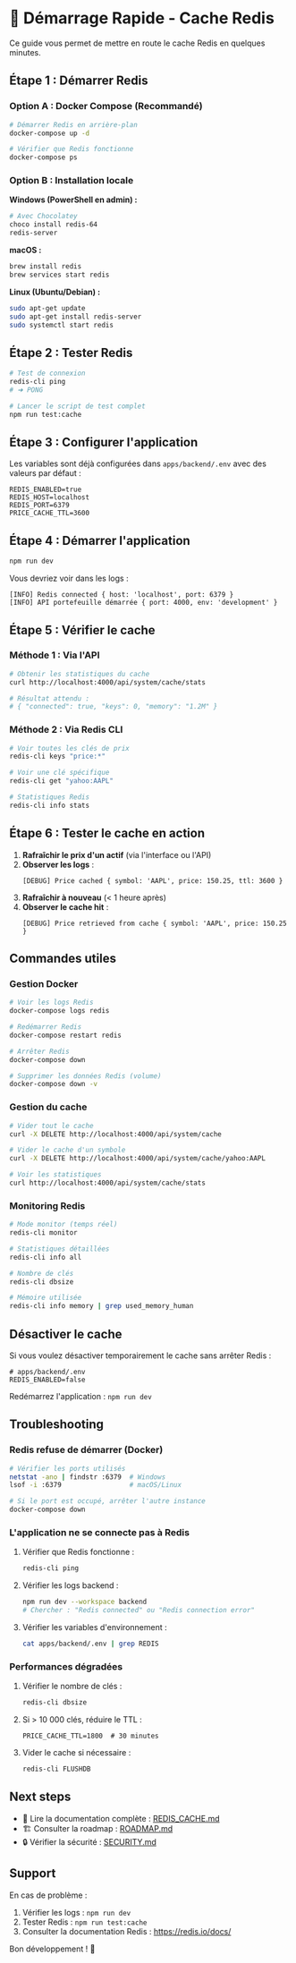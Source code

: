 # 🚀 Démarrage Rapide - Cache Redis

Ce guide vous permet de mettre en route le cache Redis en quelques minutes.

## Étape 1 : Démarrer Redis

### Option A : Docker Compose (Recommandé)

```bash
# Démarrer Redis en arrière-plan
docker-compose up -d

# Vérifier que Redis fonctionne
docker-compose ps
```

### Option B : Installation locale

**Windows (PowerShell en admin) :**
```powershell
# Avec Chocolatey
choco install redis-64
redis-server
```

**macOS :**
```bash
brew install redis
brew services start redis
```

**Linux (Ubuntu/Debian) :**
```bash
sudo apt-get update
sudo apt-get install redis-server
sudo systemctl start redis
```

## Étape 2 : Tester Redis

```bash
# Test de connexion
redis-cli ping
# ➜ PONG

# Lancer le script de test complet
npm run test:cache
```

## Étape 3 : Configurer l'application

Les variables sont déjà configurées dans `apps/backend/.env` avec des valeurs par défaut :

```env
REDIS_ENABLED=true
REDIS_HOST=localhost
REDIS_PORT=6379
PRICE_CACHE_TTL=3600
```

## Étape 4 : Démarrer l'application

```bash
npm run dev
```

Vous devriez voir dans les logs :
```
[INFO] Redis connected { host: 'localhost', port: 6379 }
[INFO] API portefeuille démarrée { port: 4000, env: 'development' }
```

## Étape 5 : Vérifier le cache

### Méthode 1 : Via l'API

```bash
# Obtenir les statistiques du cache
curl http://localhost:4000/api/system/cache/stats

# Résultat attendu :
# { "connected": true, "keys": 0, "memory": "1.2M" }
```

### Méthode 2 : Via Redis CLI

```bash
# Voir toutes les clés de prix
redis-cli keys "price:*"

# Voir une clé spécifique
redis-cli get "yahoo:AAPL"

# Statistiques Redis
redis-cli info stats
```

## Étape 6 : Tester le cache en action

1. **Rafraîchir le prix d'un actif** (via l'interface ou l'API)
2. **Observer les logs** :
   ```
   [DEBUG] Price cached { symbol: 'AAPL', price: 150.25, ttl: 3600 }
   ```
3. **Rafraîchir à nouveau** (< 1 heure après)
4. **Observer le cache hit** :
   ```
   [DEBUG] Price retrieved from cache { symbol: 'AAPL', price: 150.25 }
   ```

## Commandes utiles

### Gestion Docker

```bash
# Voir les logs Redis
docker-compose logs redis

# Redémarrer Redis
docker-compose restart redis

# Arrêter Redis
docker-compose down

# Supprimer les données Redis (volume)
docker-compose down -v
```

### Gestion du cache

```bash
# Vider tout le cache
curl -X DELETE http://localhost:4000/api/system/cache

# Vider le cache d'un symbole
curl -X DELETE http://localhost:4000/api/system/cache/yahoo:AAPL

# Voir les statistiques
curl http://localhost:4000/api/system/cache/stats
```

### Monitoring Redis

```bash
# Mode monitor (temps réel)
redis-cli monitor

# Statistiques détaillées
redis-cli info all

# Nombre de clés
redis-cli dbsize

# Mémoire utilisée
redis-cli info memory | grep used_memory_human
```

## Désactiver le cache

Si vous voulez désactiver temporairement le cache sans arrêter Redis :

```env
# apps/backend/.env
REDIS_ENABLED=false
```

Redémarrez l'application : `npm run dev`

## Troubleshooting

### Redis refuse de démarrer (Docker)

```bash
# Vérifier les ports utilisés
netstat -ano | findstr :6379  # Windows
lsof -i :6379                 # macOS/Linux

# Si le port est occupé, arrêter l'autre instance
docker-compose down
```

### L'application ne se connecte pas à Redis

1. Vérifier que Redis fonctionne :
   ```bash
   redis-cli ping
   ```

2. Vérifier les logs backend :
   ```bash
   npm run dev --workspace backend
   # Chercher : "Redis connected" ou "Redis connection error"
   ```

3. Vérifier les variables d'environnement :
   ```bash
   cat apps/backend/.env | grep REDIS
   ```

### Performances dégradées

1. Vérifier le nombre de clés :
   ```bash
   redis-cli dbsize
   ```

2. Si > 10 000 clés, réduire le TTL :
   ```env
   PRICE_CACHE_TTL=1800  # 30 minutes
   ```

3. Vider le cache si nécessaire :
   ```bash
   redis-cli FLUSHDB
   ```

## Next steps

- 📖 Lire la documentation complète : [REDIS_CACHE.md](./REDIS_CACHE.md)
- 🏗️ Consulter la roadmap : [ROADMAP.md](./ROADMAP.md)
- 🔒 Vérifier la sécurité : [SECURITY.md](./SECURITY.md)

## Support

En cas de problème :
1. Vérifier les logs : `npm run dev`
2. Tester Redis : `npm run test:cache`
3. Consulter la documentation Redis : https://redis.io/docs/

Bon développement ! 🎉
